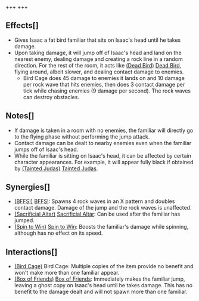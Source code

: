 +++
+++

Effects[]
---------


* Gives Isaac a fat bird familiar that sits on Isaac's head until he takes damage.
* Upon taking damage, it will jump off of Isaac's head and land on the nearest enemy, dealing damage and creating a rock line in a random direction. For the rest of the room, it acts like [(Dead Bird)](/wiki/Dead_Bird "Dead Bird") [Dead Bird](/wiki/Dead_Bird "Dead Bird"), flying around, albeit slower, and dealing contact damage to enemies.
	+ Bird Cage does 45 damage to enemies it lands on and 10 damage per rock wave that hits enemies, then does 3 contact damage per tick while chasing enemies (9 damage per second). The rock waves can destroy obstacles.


Notes[]
-------


* If damage is taken in a room with no enemies, the familiar will directly go to the flying phase without performing the jump attack.
* Contact damage can be dealt to nearby enemies even when the familiar jumps off of Isaac's head.
* While the familiar is sitting on Isaac's head, it can be affected by certain character appearances. For example, it will appear fully black if obtained by  [(Tainted Judas)](/wiki/Tainted_Judas "Tainted Judas") [Tainted Judas](/wiki/Tainted_Judas "Tainted Judas").


Synergies[]
-----------


* [(BFFS!)](/wiki/BFFS! "BFFS!") [BFFS!](/wiki/BFFS! "BFFS!"): Spawns 4 rock waves in an X pattern and doubles contact damage. Damage of the jump and the rock waves is unaffected.
* [(Sacrificial Altar)](/wiki/Sacrificial_Altar "Sacrificial Altar") [Sacrificial Altar](/wiki/Sacrificial_Altar "Sacrificial Altar"): Can be used after the familiar has jumped.
* [(Spin to Win)](/wiki/Spin_to_Win "Spin to Win") [Spin to Win](/wiki/Spin_to_Win "Spin to Win"): Boosts the familiar's damage while spinning, although has no effect on its speed.


Interactions[]
--------------


* [(Bird Cage)](/wiki/Bird_Cage "Bird Cage") Bird Cage: Multiple copies of the item provide no benefit and won't make more than one familiar appear.
* [(Box of Friends)](/wiki/Box_of_Friends "Box of Friends") [Box of Friends](/wiki/Box_of_Friends "Box of Friends"): Immediately makes the familiar jump, leaving a ghost copy on Isaac's head until he takes damage. This has no benefit to the damage dealt and will not spawn more than one familiar.


